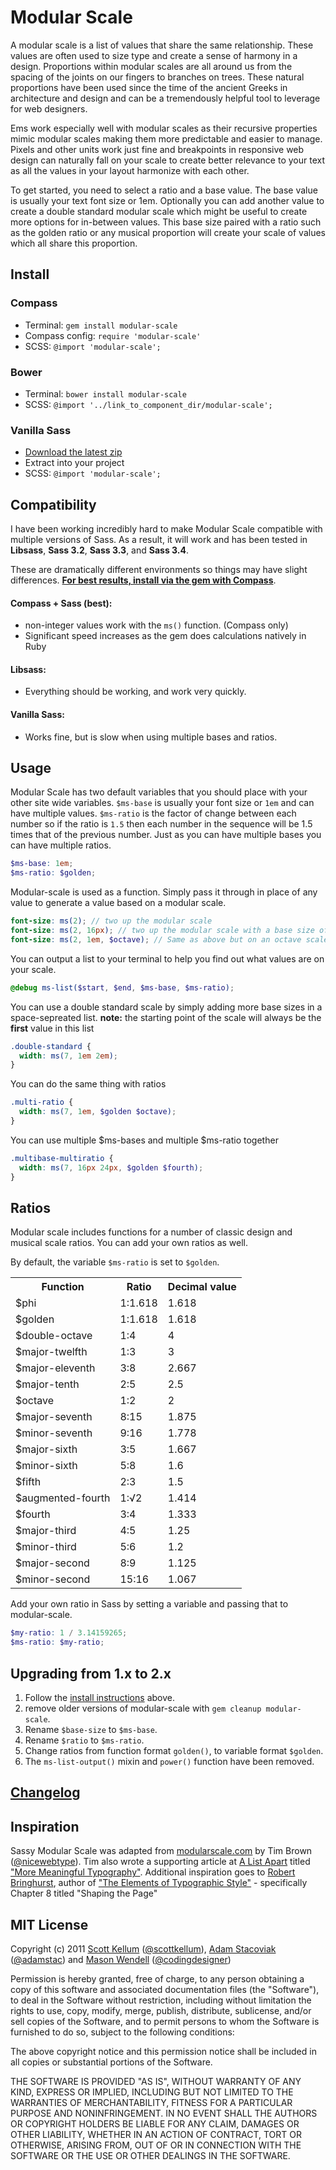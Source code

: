 # Modular Scale

A modular scale is a list of values that share the same relationship. These values are often used to size type and create a sense of harmony in a design. Proportions within modular scales are all around us from the spacing of the joints on our fingers to branches on trees. These natural proportions have been used since the time of the ancient Greeks in architecture and design and can be a tremendously helpful tool to leverage for web designers.

Ems work especially well with modular scales as their recursive properties mimic modular scales making them more predictable and easier to manage. Pixels and other units work just fine and breakpoints in responsive web design can naturally fall on your scale to create better relevance to your text as all the values in your layout harmonize with each other.

To get started, you need to select a ratio and a base value. The base value is usually your text font size or 1em. Optionally you can add another value to create a double standard modular scale which might be useful to create more options for in-between values. This base size paired with a ratio such as the golden ratio or any musical proportion will create your scale of values which all share this proportion.

## Install

### Compass

* Terminal: `gem install modular-scale`
* Compass config: `require 'modular-scale'`
* SCSS: `@import 'modular-scale';`

### Bower

* Terminal: `bower install modular-scale`
* SCSS: `@import '../link_to_component_dir/modular-scale';`

### Vanilla Sass

* [Download the latest zip](https://github.com/Team-Sass/modular-scale/releases/latest)
* Extract into your project
* SCSS: `@import 'modular-scale';`

## Compatibility

I have been working incredibly hard to make Modular Scale compatible with multiple versions of Sass. As a result, it will work and has been tested in **Libsass**, **Sass 3.2**, **Sass 3.3**, and **Sass 3.4**.

These are dramatically different environments so things may have slight differences. **[For best results, install via the gem with Compass](https://github.com/Team-Sass/modular-scale/tree/2.x#compass)**.

#### **Compass + Sass (best):**

  * non-integer values work with the `ms()` function. (Compass only)
  * Significant speed increases as the gem does calculations natively in Ruby

#### **Libsass:**

  * Everything should be working, and work very quickly.

#### **Vanilla Sass:**

  * Works fine, but is slow when using multiple bases and ratios.

## Usage

Modular Scale has two default variables that you should place with your other site wide variables. `$ms-base` is usually your font size or `1em` and can have multiple values. `$ms-ratio` is the factor of change between each number so if the ratio is `1.5` then each number in the sequence will be 1.5 times that of the previous number. Just as you can have multiple bases you can have multiple ratios.

```scss
$ms-base: 1em;
$ms-ratio: $golden;
```

Modular-scale is used as a function. Simply pass it through in place of any value to generate a value based on a modular scale.

```scss
font-size: ms(2); // two up the modular scale
font-size: ms(2, 16px); // two up the modular scale with a base size of 16px, default is 1em
font-size: ms(2, 1em, $octave); // Same as above but on an octave scale
```

You can output a list to your terminal to help you find out what values are on your scale.

```scss
@debug ms-list($start, $end, $ms-base, $ms-ratio);
```

You can use a double standard scale by simply adding more base sizes in a space-sepreated list.
**note:** the starting point of the scale will always be the **first** value in this list

```scss
.double-standard {
  width: ms(7, 1em 2em);
}
```

You can do the same thing with ratios

```scss
.multi-ratio {
  width: ms(7, 1em, $golden $octave);
}
```

You can use multiple $ms-bases and multiple $ms-ratio together

```scss
.multibase-multiratio {
  width: ms(7, 16px 24px, $golden $fourth);
}
```

## Ratios

Modular scale includes functions for a number of classic design and musical scale ratios. You can add your own ratios as well.

By default, the variable `$ms-ratio` is set to `$golden`.

<table>

  <tr><th>Function</th><th>Ratio</th><th>Decimal value</th></tr>

  <tr><td>$phi</td><td>1:1.618</td><td>1.618</td></tr>
  <tr><td>$golden</td><td>1:1.618</td><td>1.618</td></tr>
  <tr><td>$double-octave</td><td>1:4</td><td>4</td></tr>
  <tr><td>$major-twelfth</td><td>1:3</td><td>3</td></tr>
  <tr><td>$major-eleventh</td><td>3:8</td><td>2.667</td></tr>
  <tr><td>$major-tenth</td><td>2:5</td><td>2.5</td></tr>
  <tr><td>$octave</td><td>1:2</td><td>2</td></tr>
  <tr><td>$major-seventh</td><td>8:15</td><td>1.875</td></tr>
  <tr><td>$minor-seventh</td><td>9:16</td><td>1.778</td></tr>
  <tr><td>$major-sixth</td><td>3:5</td><td>1.667</td></tr>
  <tr><td>$minor-sixth</td><td>5:8</td><td>1.6</td></tr>
  <tr><td>$fifth</td><td>2:3</td><td>1.5</td></tr>
  <tr><td>$augmented-fourth</td><td>1:√2</td><td>1.414</td></tr>
  <tr><td>$fourth</td><td>3:4</td><td>1.333</td></tr>
  <tr><td>$major-third</td><td>4:5</td><td>1.25</td></tr>
  <tr><td>$minor-third</td><td>5:6</td><td>1.2</td></tr>
  <tr><td>$major-second</td><td>8:9</td><td>1.125</td></tr>
  <tr><td>$minor-second</td><td>15:16</td><td>1.067</td></tr>

</table>

Add your own ratio in Sass by setting a variable and passing that to modular-scale.

```scss
$my-ratio: 1 / 3.14159265;
$ms-ratio: $my-ratio;
```

## Upgrading from 1.x to 2.x

1. Follow the [install instructions](#install) above.
2. remove older versions of modular-scale with `gem cleanup modular-scale`.
3. Rename `$base-size` to `$ms-base`.
4. Rename `$ratio` to `$ms-ratio`.
5. Change ratios from function format `golden()`, to variable format `$golden`.
6. The `ms-list-output()` mixin and `power()` function have been removed.

## [Changelog](https://github.com/Team-Sass/modular-scale/releases)

## Inspiration

Sassy Modular Scale was adapted from [modularscale.com](http://modularscale.com/) by Tim Brown ([@nicewebtype](http://twitter.com/nicewebtype)). Tim also wrote a supporting article at [A List Apart](http://www.alistapart.com/) titled ["More Meaningful Typography"](http://www.alistapart.com/articles/more-meaningful-typography/). Additional inspiration goes to [Robert Bringhurst](http://en.wikipedia.org/wiki/Robert_Bringhurst), author of ["The Elements of Typographic Style"](http://en.wikipedia.org/wiki/The_Elements_of_Typographic_Style) - specifically Chapter 8 titled "Shaping the Page"

## MIT License

Copyright (c) 2011 [Scott Kellum](http://www.scottkellum.com/) ([@scottkellum](http://twitter.com/scottkellum)), [Adam Stacoviak](http://adamstacoviak.com/) ([@adamstac](http://twitter.com/adamstac)) and [Mason Wendell](http://thecodingdesigner.com/) ([@codingdesigner](http://twitter.com/codingdesigner))

Permission is hereby granted, free of charge, to any person obtaining a copy of this software and associated documentation files (the "Software"), to deal in the Software without restriction, including without limitation the rights to use, copy, modify, merge, publish, distribute, sublicense, and/or sell copies of the Software, and to permit persons to whom the Software is furnished to do so, subject to the following conditions:

The above copyright notice and this permission notice shall be included in all copies or substantial portions of the Software.

THE SOFTWARE IS PROVIDED "AS IS", WITHOUT WARRANTY OF ANY KIND, EXPRESS OR IMPLIED, INCLUDING BUT NOT LIMITED TO THE WARRANTIES OF MERCHANTABILITY, FITNESS FOR A PARTICULAR PURPOSE AND NONINFRINGEMENT. IN NO EVENT SHALL THE AUTHORS OR COPYRIGHT HOLDERS BE LIABLE FOR ANY CLAIM, DAMAGES OR OTHER LIABILITY, WHETHER IN AN ACTION OF CONTRACT, TORT OR OTHERWISE, ARISING FROM, OUT OF OR IN CONNECTION WITH THE SOFTWARE OR THE USE OR OTHER DEALINGS IN THE SOFTWARE.
